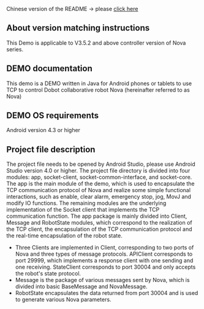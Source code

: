 Chinese version of the README -> please [click here](./README.md)

## About version matching instructions
This Demo is applicable to V3.5.2 and above controller version of Nova series.

## DEMO documentation

This demo is a DEMO written in Java for Android phones or tablets to use TCP to control Dobot collaborative robot Nova (hereinafter referred to as Nova)

## DEMO OS requirements

Android version 4.3 or higher

## Project file description

The project file needs to be opened by Android Studio, please use Android Studio version 4.0 or higher.
The project file directory is divided into four modules: app, socket-client, socket-common-interface, and socket-core. The app is the main module of the demo, which is used to encapsulate the TCP communication protocol of Nova and realize some simple functional interactions, such as enable, clear alarm, emergency stop, jog, MovJ and modify IO functions. The remaining modules are the underlying implementation of the Socket client that implements the TCP communication function.
The app package is mainly divided into Client, Message and RobotState modules, which correspond to the realization of the TCP client, the encapsulation of the TCP communication protocol and the real-time encapsulation of the robot state.
* Three Clients are implemented in Client, corresponding to two ports of Nova and three types of message protocols. APIClient corresponds to port 29999, which implements a response client with one sending and one receiving.  StateClient corresponds to port 30004 and only accepts the robot's state protocol.
* Message is the package of various messages sent by Nova, which is divided into basic BaseMessage and NovaMessage.
* RobotState encapsulates the data returned from port 30004 and is used to generate various Nova parameters.